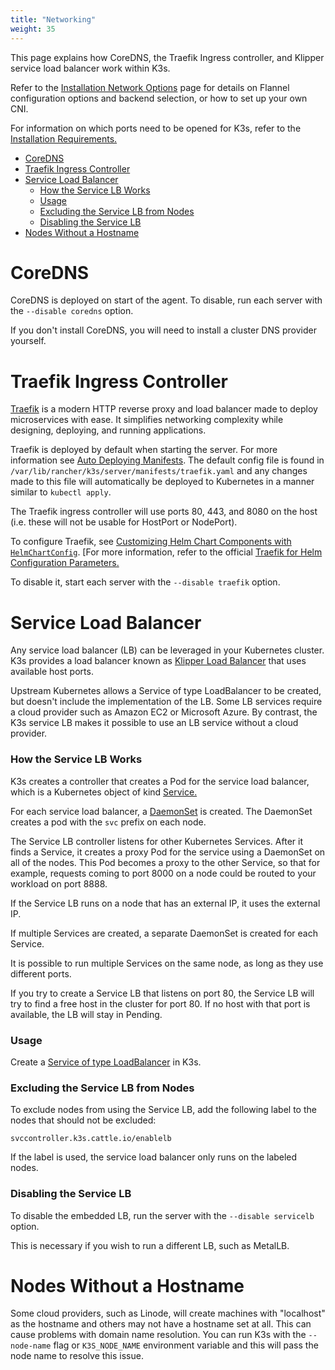 ```yaml
---
title: "Networking"
weight: 35
---
```


This page explains how CoreDNS, the Traefik Ingress controller, and Klipper service load balancer work within K3s.

Refer to the [Installation Network Options]({{<baseurl>}}/k3s/latest/en/installation/network-options/) page for details on Flannel configuration options and backend selection, or how to set up your own CNI.

For information on which ports need to be opened for K3s, refer to the [Installation Requirements.]({{<baseurl>}}/k3s/latest/en/installation/installation-requirements/#networking)

- [CoreDNS](#coredns)
- [Traefik Ingress Controller](#traefik-ingress-controller)
- [Service Load Balancer](#service-load-balancer)
  - [How the Service LB Works](#how-the-service-lb-works)
  - [Usage](#usage)
  - [Excluding the Service LB from Nodes](#excluding-the-service-lb-from-nodes)
  - [Disabling the Service LB](#disabling-the-service-lb)
- [Nodes Without a Hostname](#nodes-without-a-hostname)

# CoreDNS

CoreDNS is deployed on start of the agent. To disable, run each server with the `--disable coredns` option.

If you don't install CoreDNS, you will need to install a cluster DNS provider yourself.

# Traefik Ingress Controller

[Traefik](https://traefik.io/) is a modern HTTP reverse proxy and load balancer made to deploy microservices with ease. It simplifies networking complexity while designing, deploying, and running applications.

Traefik is deployed by default when starting the server. For more information see [Auto Deploying Manifests]({{<baseurl>}}/k3s/latest/en/advanced/#auto-deploying-manifests). The default config file is found in `/var/lib/rancher/k3s/server/manifests/traefik.yaml` and any changes made to this file will automatically be deployed to Kubernetes in a manner similar to `kubectl apply`.

The Traefik ingress controller will use ports 80, 443, and 8080 on the host (i.e. these will not be usable for HostPort or NodePort).

To configure Traefik, see [Customizing Helm Chart Components with `HelmChartConfig`]({{<baseurl>}}/k3s/latest/en/helm/#customizing-packaged-components-with-helmchartconfig). [For more information, refer to the official [Traefik for Helm Configuration Parameters.](https://github.com/helm/charts/tree/master/stable/traefik#configuration)

To disable it, start each server with the `--disable traefik` option.

# Service Load Balancer

Any service load balancer (LB) can be leveraged in your Kubernetes cluster. K3s provides a load balancer known as [Klipper Load Balancer](https://github.com/rancher/klipper-lb) that uses available host ports.

Upstream Kubernetes allows a Service of type LoadBalancer to be created, but doesn't include the implementation of the LB. Some LB services require a cloud provider such as Amazon EC2 or Microsoft Azure. By contrast, the K3s service LB makes it possible to use an LB service without a cloud provider.

### How the Service LB Works

K3s creates a controller that creates a Pod for the service load balancer, which is a Kubernetes object of kind [Service.](https://kubernetes.io/docs/concepts/services-networking/service/)

For each service load balancer, a [DaemonSet](https://kubernetes.io/docs/concepts/workloads/controllers/daemonset/) is created. The DaemonSet creates a pod with the `svc` prefix on each node.

The Service LB controller listens for other Kubernetes Services. After it finds a Service, it creates a proxy Pod for the service using a DaemonSet on all of the nodes. This Pod becomes a proxy to the other Service, so that for example, requests coming to port 8000 on a node could be routed to your workload on port 8888.

If the Service LB runs on a node that has an external IP, it uses the external IP.

If multiple Services are created, a separate DaemonSet is created for each Service.

It is possible to run multiple Services on the same node, as long as they use different ports.

If you try to create a Service LB that listens on port 80, the Service LB will try to find a free host in the cluster for port 80. If no host with that port is available, the LB will stay in Pending.

### Usage

Create a [Service of type LoadBalancer](https://kubernetes.io/docs/concepts/services-networking/service/#loadbalancer) in K3s.

### Excluding the Service LB from Nodes

To exclude nodes from using the Service LB, add the following label to the nodes that should not be excluded:

```
svccontroller.k3s.cattle.io/enablelb
```

If the label is used, the service load balancer only runs on the labeled nodes.

### Disabling the Service LB

To disable the embedded LB, run the server with the `--disable servicelb` option.

This is necessary if you wish to run a different LB, such as MetalLB.

# Nodes Without a Hostname

Some cloud providers, such as Linode, will create machines with "localhost" as the hostname and others may not have a hostname set at all. This can cause problems with domain name resolution. You can run K3s with the `--node-name` flag or `K3S_NODE_NAME` environment variable and this will pass the node name to resolve this issue.
